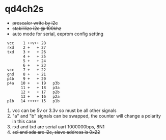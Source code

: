 # qd4ch2s
* ~~prescaler write by i2c~~
* ~~stabililize i2c @ 100khz~~
* auto mode for serial, eeprom config setting

```
 vcc    1 ++v++ 28
 rxd    2 +   + 27
 txd    3 +   + 26
        4 +   + 25
        5 +   + 24
        6 +   + 23
 vcc    7 +   + 22
 gnd    8 +   + 21
 p4b    9 +   + 20
 p4a   10 +   + 19   p3b
       11 +   + 18   p3a
       12 +   + 17   p2b
       13 +   + 16   p2a
 p1b   14 +++++ 15   p1b

```

1. vcc can be 5v or 3.3v so must be all other signals
2. "a" and "b" signals can be swapped, the counter will change a polarity in this case
3. rxd and txd are serial uart 1000000bps, 8N1
4. ~~scl and sda are i2c, slave address is 0x22~~
